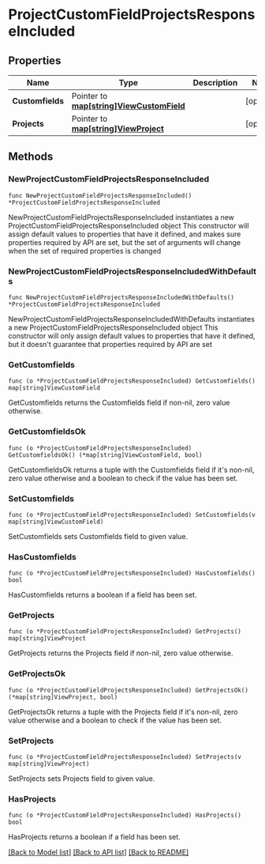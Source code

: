 # ProjectCustomFieldProjectsResponseIncluded

## Properties

Name | Type | Description | Notes
------------ | ------------- | ------------- | -------------
**Customfields** | Pointer to [**map[string]ViewCustomField**](view.CustomField.md) |  | [optional] 
**Projects** | Pointer to [**map[string]ViewProject**](view.Project.md) |  | [optional] 

## Methods

### NewProjectCustomFieldProjectsResponseIncluded

`func NewProjectCustomFieldProjectsResponseIncluded() *ProjectCustomFieldProjectsResponseIncluded`

NewProjectCustomFieldProjectsResponseIncluded instantiates a new ProjectCustomFieldProjectsResponseIncluded object
This constructor will assign default values to properties that have it defined,
and makes sure properties required by API are set, but the set of arguments
will change when the set of required properties is changed

### NewProjectCustomFieldProjectsResponseIncludedWithDefaults

`func NewProjectCustomFieldProjectsResponseIncludedWithDefaults() *ProjectCustomFieldProjectsResponseIncluded`

NewProjectCustomFieldProjectsResponseIncludedWithDefaults instantiates a new ProjectCustomFieldProjectsResponseIncluded object
This constructor will only assign default values to properties that have it defined,
but it doesn't guarantee that properties required by API are set

### GetCustomfields

`func (o *ProjectCustomFieldProjectsResponseIncluded) GetCustomfields() map[string]ViewCustomField`

GetCustomfields returns the Customfields field if non-nil, zero value otherwise.

### GetCustomfieldsOk

`func (o *ProjectCustomFieldProjectsResponseIncluded) GetCustomfieldsOk() (*map[string]ViewCustomField, bool)`

GetCustomfieldsOk returns a tuple with the Customfields field if it's non-nil, zero value otherwise
and a boolean to check if the value has been set.

### SetCustomfields

`func (o *ProjectCustomFieldProjectsResponseIncluded) SetCustomfields(v map[string]ViewCustomField)`

SetCustomfields sets Customfields field to given value.

### HasCustomfields

`func (o *ProjectCustomFieldProjectsResponseIncluded) HasCustomfields() bool`

HasCustomfields returns a boolean if a field has been set.

### GetProjects

`func (o *ProjectCustomFieldProjectsResponseIncluded) GetProjects() map[string]ViewProject`

GetProjects returns the Projects field if non-nil, zero value otherwise.

### GetProjectsOk

`func (o *ProjectCustomFieldProjectsResponseIncluded) GetProjectsOk() (*map[string]ViewProject, bool)`

GetProjectsOk returns a tuple with the Projects field if it's non-nil, zero value otherwise
and a boolean to check if the value has been set.

### SetProjects

`func (o *ProjectCustomFieldProjectsResponseIncluded) SetProjects(v map[string]ViewProject)`

SetProjects sets Projects field to given value.

### HasProjects

`func (o *ProjectCustomFieldProjectsResponseIncluded) HasProjects() bool`

HasProjects returns a boolean if a field has been set.


[[Back to Model list]](../README.md#documentation-for-models) [[Back to API list]](../README.md#documentation-for-api-endpoints) [[Back to README]](../README.md)


